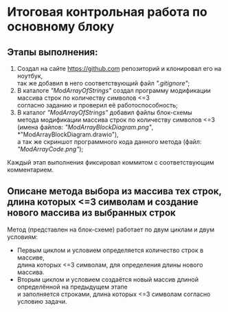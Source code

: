 # Итоговая контрольная работа по основному блоку
## Этапы выполнения:

1. Создал на сайте https://github.com репозиторий и клонировал его на ноутбук,  
так же добавил в него соответствующий файл *".gitignore"*;
2. В каталоге *"ModArrayOfStrings"* создал программу модификации  
массива строк по количеству символов <=3  
согласно заданию и проверил её работоспособность;
3. В каталог *"ModArrayOfStrings"* добавил файлы блок-схемы  
метода модификации массива строк по количеству символов <=3  
(имена файлов: *"ModArrayBlockDiagram.png"*, *"ModArrayBlockDiagram.drawio"),  
а так же скриншот программного кода данного метода (файл: *"ModArrayCode.png"*);

Каждый этап выполнения фиксировал коммитом с соответствующим комментарием.

## Описане метода выбора из массива тех строк, длина которых <=3 символам и создание нового массива из выбранных строк

Метод (представлен на блок-схеме) работает по двум циклам и двум условиям:  
* Первым циклом и условием определяется количество строк в массиве,  
длина которых <=3 символам, для определения длины нового массива.
* Вторым циклом и условием создаётся новый массив длиной определённой на предыдущем этапе  
и заполняется строками, длина которых <=3 символам согласно условию задачи.

